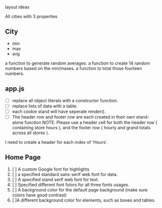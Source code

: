 layout ideas

All cities with 3 properties

## City
- min
- max
- avg

a function to generate random averages.
a function to create 14 random numbers based on the min/maxes.
a function to total those fourteen numbers.

## app.js
<!-- - [x] create a store object
- [x] create the properties for min/max hourly customers and average cookier per customer.
- [x] create a method to generate a random number for customers per hour.
- [x] calculate and store the simulated amounts of cookers purchased for each hour at each location using average cookier purhcased and the random number of customer generated.
- [x] Display the values of each array as unordered lists in the broswer.
- [x] calculate the sum of hourly totals for each store. -->

- [ ] replace all object literals with a constructor function.
- [ ] replace lists of data with a table.
- [ ] each cookie stand will have seperate render().
- [ ] The header row and footer row are each created in their own stand-alone function
NOTE: Please use a header cell for both the header row ( containing store hours ), and the footer row ( hourly and grand totals across all stores ).

I need to create a header for each index of 'Hours'.


## Home Page
1. [ ] A custom Google font for highlights
2. [ ] a specified standard sans-serif web font for data.
3. [ ] A specified stand serif web font for text.
4. [ ] Specified different font folors for all three fonts usages.
5. [ ] A background color for the default page background (make sure colors have good contrast)
6. [ ]A different background color for elements, such as boxes and tables.